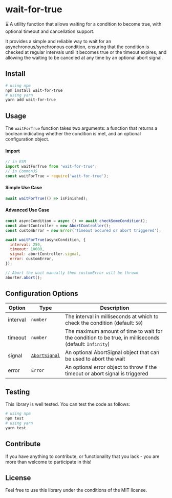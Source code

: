 # wait-for-true

⌛ A utility function that allows waiting for a condition to become true, with optional timeout and cancellation support.

It provides a simple and reliable way to wait for an asynchronous/synchronous condition, ensuring that the condition is checked at regular intervals until it becomes true or the timeout expires, and allowing the waiting to be canceled at any time by an optional abort signal.

## Install

```bash
# using npm
npm install wait-for-true
# using yarn
yarn add wait-for-true
```

## Usage

The `waitForTrue` function takes two arguments: a function that returns a boolean indicating whether the condition is met, and an optional configuration object.

#### Import

```js
// in ESM
import waitForTrue from 'wait-for-true';
// in CommonJS
const waitForTrue = require('wait-for-true');
```

#### Simple Use Case

```js
await waitForTrue(() => isFinished);
```

#### Advanced Use Case

```js
const asyncCondition = async () => await checkSomeCondition();
const abortController = new AbortController();
const customError = new Error('Timeout occured or abort triggered');

await waitForTrue(asyncCondition, {
  interval: 250,
  timeout: 10000,
  signal: abortController.signal,
  error: customError,
});

// Abort the wait manually then customError will be thrown
aborter.abort();
```

## Configuration Options

| Option   | Type                                                                          | Description                                                                                            |
| -------- | ----------------------------------------------------------------------------- | ------------------------------------------------------------------------------------------------------ |
| interval | `number`                                                                      | The interval in milliseconds at which to check the condition (default: `50`)                           |
| timeout  | `number`                                                                      | The maximum amount of time to wait for the condition to be true, in milliseconds (default: `Infinity`) |
| signal   | [`AbortSignal`](https://developer.mozilla.org/en-US/docs/Web/API/AbortSignal) | An optional AbortSignal object that can be used to abort the wait                                      |
| error    | `Error`                                                                       | An optional error object to throw if the timeout or abort signal is triggered                          |

## Testing

This library is well tested. You can test the code as follows:

```bash
# using npm
npm test
# using yarn
yarn test
```

## Contribute

If you have anything to contribute, or functionality that you lack - you are more than welcome to participate in this!

## License

Feel free to use this library under the conditions of the MIT license.
